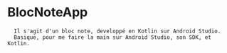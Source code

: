 # BlocNoteApp

      Il s'agit d'un bloc note, developpé en Kotlin sur Android Studio.
      Basique, pour me faire la main sur Android Studio, son SDK, et Kotlin.
